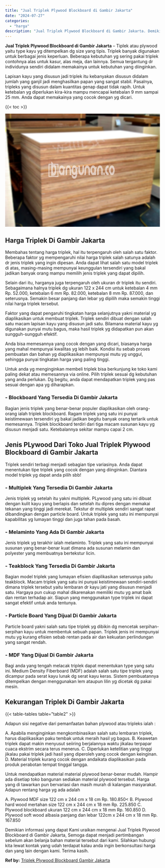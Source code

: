 ```yaml
---
title: "Jual Triplek Plywood Blockboard di Gambir Jakarta"
date: "2024-07-27"
categories: 
  - "harga"
description: "Jual Triplek Plywood Blockboard di Gambir Jakarta. Demikian informasi yang dapat Kami uraikan mengenai Jual Triplek Plywood Blockboard di Gambir Jakarta, Sem..."
---
```


**Jual Triplek Plywood Blockboard di Gambir Jakarta** – Tiplek atau plywood yaitu type kayu yg ditempelkan dg size yang tipis. Triplek banyak digunakan untuk berbagai jenis keperluan. Beberapa kebutuhan yg sering pakai triplek contohnya alas untuk kasur, alas meja, dan lainnya. Semua tergantung dr individunya sendiri didalam memakainya untuk kebutuhan yang diinginkan.

Lapisan kayu yang disusun jadi triplek itu kebanyakan disusun didalam jumlah yang ganjil jadi menghasilkan papan yang sangat stabil. Pasalnya, tripleks yang disusun dalam kuantitas genap dapat tidak rapih. Untuk ketebalan yg diperlukan kira-kira mampu mencapai ketebalan 9 mm sampai 25 mm. Anda dapat memakainya yang cocok dengan yg dicari.

{{< toc >}}

![Jual Triplek Plywood Blockboard di Gambir Jakarta](/images/jual-triplek-murah-36.png)

## Harga Triplek Di Gambir Jakarta

Membahas tentang harga triplek, hal itu terpengaruh oleh salah satu faktor. Beberapa faktor yg mempengaruhi nilai harga triplek salah satunya adalah dr jenis triplek yang ingin dipesan. Anda dapat lihat salah satu model triplek di atas, masing-masing mempunyai keunggulan tersendiri yang bakal jadikan banyak orang mampu memilih jenis triplek yang dapat dipilih.

Selain dari itu, harganya juga terpengaruh oleh ukuran dr triplek itu sendiri. Sebagaimana halnya triplek dg ukuran 122 x 244 cm untuk ketebalan 4 mm Rp. 52.000, ketebalan 6 mm Rp. 82.000, ketebalan 8 mm Rp. 87.000, dan seterusnya. Semakin besar panjang dan lebar yg dipilih maka semakin tinggi nilai harga triplek tersebut.

Faktor yang dapat pengaruhi tingkatan harga selanjutnya yakni material yg diaplikasikan untuk membuat triplek. Triplek sendiri dibuat dengan salah satu macam lapisan kayu yang disusun jadi satu. Bilamana material kayu yg digunakan punyai mutu bagus, maka hasil triplek yg didapatkan pun akan sungguh-sungguh efektif.

Anda bisa memesannya yang cocok dengan yang dicari, biasanya harga yang mahal mempunyai kwalitas yg lebih baik. Kondisi itu sebab proses pembuatan dan bahan yg diaplikasikan mempunyai mutu yg unggul, sehingga punyai tingkatan harga yang paling tinggi.

Untuk anda yg menginginkan membeli triplek bisa berkunjung ke toko kami paling dekat atau memesannya via online. Pilih triplek sesuai dg kebutuhan yang anda perlukan. Dg begitu, anda dapat mendapatkan triplek yang pas sesuai dengan apa yg diharapkan.

### \- Blockboard Yang Tersedia Di Gambir Jakarta

Bagian jenis triplek yang benar-benar populer diaplikasikan oleh orang-orang ialah triplek blockboard. Ragam triplek yang satu ini punyai keistimewaan tersendiri yg bakal jadikan begitu banyak orang tertarik untuk memesannya. Triplek blockboard terdiri dari tiga macam susunan kayu yg disusun menjadi satu. Ketebalannya sekitar mampu capai 2 cm.

## Jenis PLywood Dari Toko Jual Triplek Plywood Blockboard di Gambir Jakarta

Triplek sendiri terbagi menjadi sebagian tipe variasinya. Anda dapat menentukan tipe triplek yang cocok dengan yang diinginkan. Diantara model triplek yg dapat anda pilih sbb!

### \- Multiplek Yang Tersedia Di Gambir Jakarta

Jenis triplek yg setelah itu yakni multiplek. PLywood yang satu ini dibuat dengan kulit kayu yang berlapis dan setelah itu dipres dengan memakai tekanan yang tinggi jadi merekat. Tekstur dr multiplek sendiri sangat rapat dibandingkan dengan particle board. Untuk triplek yang satu ini mempunyai kapabilitas yg lumayan tinggi dan juga tahan pada basah.

### \- Melaminto Yang Ada Di Gambir Jakarta

Jenis triplek yg terakhir ialah melaminto. Triplek yang satu ini mempunyai susunan yang benar-benar kuat dimana ada susunan melamin dan polyester yang membuatnya bertekstur licin.

### \- Teakblock Yang Tersedia Di Gambir Jakarta

Bagian model triplek yang lumayan efisien diaplikasikan seterusnya yaitu teakblock. Macam triplek yang satu ini punyai keistimewaan sendiri-sendiri dimana triplek tersebut yaitu lembaran dr kayu jati yang disusun menjadi satu. Hargaya pun cukup mahal dikarenakan memiliki mutu yg amat baik dan rentan terhadap air. Siapun yang menggunakan type triplek ini dapat sangat efektif untuk anda tentunya.

### \- Particle Board Yang Dijual Di Gambir Jakarta

Particle board yakni salah satu tipe triplek yg dibikin dg mencetak serpihan-serpihan kayu untuk membentuk sebuah papan. Triplek jenis ini mempunyai mutu yg kurang efisien sebab rentan pada air dan kekuatan perlindungan yang sangat rendah.

### \- MDF Yang Dijual Di Gambir Jakarta

Bagi anda yang tengah melacak triplek dapat menentukan type yang satu ini. Medium Density Fiberboard (MDF) adalah salah satu tipe triplek yang dicampur pada serat kayu lunak dg serat kayu keras. Sistem pembuatannya ditempelkan dengan menggunakan lem ataupun lilin yg dicetak dg pakai mesin.

## Kekurangan Triplek Di Gambir Jakarta

{{< table-tables table="table2" >}}

Adapun sisi negative dari pemanfaatan bahan plywood atau tripleks ialah :

A. Apabila menginginkan mengkombinasikan salah satu lembaran triplek, harus diaplikasikan paku tembak untuk meraih hasil yg bagus. B. Keawetan triplek dapat makin menyusut seiiring berjalannya waktu jikalau terpapar cuaca ekstrim secara terus menerus. C. Diperlukan ketelitian yang tinggi jikalau pakai triplek jadi hasil yang diperoleh yang cocok dengan keinginan. D. Material triplek kurang cocok dengan andaikata diaplikasikan pada produk perabotan tempat tinggal tangga.

Untuk mendapatkan material material plywood benar-benar mudah. Hampir ada disetiap toko bangunan sediakan material plywood tersebut. Harga yang di tawarkan pun bervariasi dan masih murah di kalangan masyarakat. Adapun rentang harga yg ada adalah

A. Plywood MDF size 122 cm x 244 cm x 18 cm Rp. 180.850< B. Plywood hard wood mertahan size 122 cm x 244 cm x 18 mm Rp. 225.850 C. Plywood blockboard ukuran 122 cm x 244 cm x 18 mm Rp. 160.850 D. Plywood soft wood albasia panjang dan lebar 122cm x 244 cm x 18 mm Rp. 167.850

Demikian informasi yang dapat Kami uraikan mengenai Jual Triplek Plywood Blockboard di Gambir Jakarta, Semoga dapat menjadi pertimbangan sebelum akan belanja bahan material tersebut dari kami. Silahkan hubungi kita lewat kontak yang udah terdapat kalau anda ingin berkonsultasi harga dan yang lain dengan kami. Terima kasih.

**Ref by:** [Triplek Plywood Blockboard Gambir Jakarta](https://id.wikipedia.org/wiki/Triplek)
